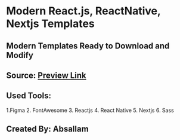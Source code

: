 # Modern React.js, ReactNative, Nextjs Templates

## Modern Templates Ready to Download and Modify
## Source: [Preview Link](https://github.com/absallam1999/modern-react-templates)

## Used Tools:
1.Figma
2. FontAwesome
3. Reactjs
4. React Native
5. Nextjs
6. Sass

## Created By: Absallam
